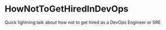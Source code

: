 # HowNotToGetHiredInDevOps
Quick lightning talk about how not to get hired as a DevOps Engineer or SRE
